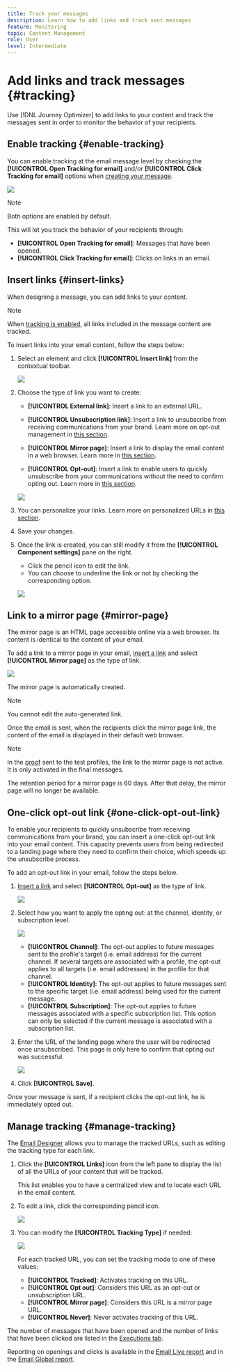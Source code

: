 ```yaml
---
title: Track your messages
description: Learn how to add links and track sent messages
feature: Monitoring
topic: Content Management
role: User
level: Intermediate
---
```

# Add links and track messages {#tracking}

Use [!DNL Journey Optimizer] to add links to your content and track the messages sent in order to monitor the behavior of your recipients.

## Enable tracking {#enable-tracking}

You can enable tracking at the email message level by checking the **[!UICONTROL Open Tracking for email]** and/or **[!UICONTROL Click Tracking for email]** options when [creating your message](create-message.md).

![](assets/message-tracking.png)

>[!NOTE]
>
>Both options are enabled by default.

This will let you track the behavior of your recipients through:
* **[!UICONTROL Open Tracking for email]**: Messages that have been opened.
* **[!UICONTROL Click Tracking for email]**: Clicks on links in an email.

## Insert links {#insert-links}

When designing a message, you can add links to your content.

>[!NOTE]
>
>When [tracking is enabled](#enable-tracking), all links included in the message content are tracked.

To insert links into your email content, follow the steps below:

1. Select an element and click **[!UICONTROL Insert link]** from the contextual toolbar.

    ![](assets/message-tracking-insert-link.png)

1. Choose the type of link you want to create:

    * **[!UICONTROL External link]**: Insert a link to an external URL.

    * **[!UICONTROL Unsubscription link]**: Insert a link to unsubscribe from receiving communications from your brand. Learn more on opt-out management in [this section](consent.md#opt-out-management).

    * **[!UICONTROL Mirror page]**: Insert a link to display the email content in a web browser. Learn more in [this section](#mirror-page).

    * **[!UICONTROL Opt-out]**: Insert a link to enable users to quickly unsubscribe from your communications without the need to confirm opting out. Learn more in [this section](#one-click-opt-out-link).

    ![](assets/message-tracking-links.png)

1. You can personalize your links. Learn more on personalized URLs in [this section](personalization/personalization-syntax.md).

1. Save your changes.

1. Once the link is created, you can still modify it from the **[!UICONTROL Component settings]** pane on the right. 

    * Click the pencil icon to edit the link.
    * You can choose to underline the link or not by checking the corresponding option.

    ![](assets/message-tracking-link-settings.png)

## Link to a mirror page {#mirror-page}

The mirror page is an HTML page accessible online via a web browser. Its content is identical to the content of your email.

To add a link to a mirror page in your email, [insert a link](#insert-links) and select **[!UICONTROL Mirror page]** as the type of link.

![](assets/message-tracking-mirror-page.png)

The mirror page is automatically created.

>[!NOTE]
>
>You cannot edit the auto-generated link.

Once the email is sent, when the recipients click the mirror page link, the content of the email is displayed in their default web browser.

>[!NOTE]
>
>In the [proof](preview.md#send-proofs) sent to the test profiles, the link to the mirror page is not active. It is only activated in the final messages.

The retention period for a mirror page is 60 days. After that delay, the mirror page will no longer be available.

## One-click opt-out link {#one-click-opt-out-link}

To enable your recipients to quickly unsubscribe from receiving communications from your brand, you can insert a one-click opt-out link into your email content. This capacity prevents users from being redirected to a landing page where they need to confirm their choice, which speeds up the unsubscribe process.

To add an opt-out link in your email, follow the steps below.

1. [Insert a link](#insert-links) and select **[!UICONTROL Opt-out]** as the type of link.

    ![](assets/message-tracking-opt-out.png)

1. Select how you want to apply the opting out: at the channel, identity, or subscription level.

    ![](assets/message-tracking-opt-out-level.png)

    * **[!UICONTROL Channel]**: The opt-out applies to future messages sent to the profile's target (i.e. email address) for the current channel. If several targets are associated with a profile, the opt-out applies to all targets (i.e. email addresses) in the profile for that channel.
    * **[!UICONTROL Identity]**: The opt-out applies to future messages sent to the specific target (i.e. email address) being used for the current message.
    * **[!UICONTROL Subscription]**: The opt-out applies to future messages associated with a specific subscription list. This option can only be selected if the current message is associated with a subscription list.

1. Enter the URL of the landing page where the user will be redirected once unsubscribed. This page is only here to confirm that opting out was successful.

    ![](assets/message-tracking-opt-out-confirmation.png)

1. Click **[!UICONTROL Save]**.

Once your message is sent, if a recipient clicks the opt-out link, he is immediately opted out.

## Manage tracking {#manage-tracking}

The [Email Designer](create-email-content.md) allows you to manage the tracked URLs, such as editing the tracking type for each link.

1. Click the **[!UICONTROL Links]** icon from the left pane to display the list of all the URLs of your content that will be tracked.

    This list enables you to have a centralized view and to locate each URL in the email content.

1. To edit a link, click the corresponding pencil icon.

    ![](assets/message-tracking-edit-links.png)

1. You can modify the **[!UICONTROL Tracking Type]** if needed:


   ![](assets/message-tracking-edit-a-link.png)

    For each tracked URL, you can set the tracking mode to one of these values:

    * **[!UICONTROL Tracked]**: Activates tracking on this URL.
    * **[!UICONTROL Opt out]**: Considers this URL as an opt-out or unsubscription URL.
    * **[!UICONTROL Mirror page]**: Considers this URL is a mirror page URL.
    * **[!UICONTROL Never]**: Never activates tracking of this URL. <!--This information is saved: if the URL appears again in a future message, its tracking is automatically deactivated.-->

The number of messages that have been opened and the number of links that have been clicked are listed in the [Executions tab](message-monitoring.md).

Reporting on openings and clicks is available in the [Email Live report](reports/email-live-report.md) and in the [Email Global report](reports/email-global-report.md).


